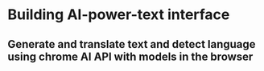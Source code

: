 # Building AI-power-text interface

## Generate and translate text and detect language using chrome AI API with models in the browser
